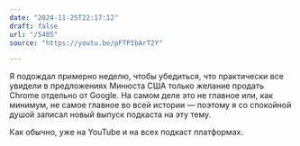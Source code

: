 ```yaml
---
date: "2024-11-25T22:17:12"
draft: false
url: "/5405"
source: "https://youtu.be/pFTPIbArT2Y"

---
```


Я подождал примерно неделю, чтобы убедиться, что практически все увидели в предложениях Минюста США только желание продать Chrome отдельно от Google. На самом деле это не главное или, как минимум, не самое главное во всей истории — поэтому я со спокойной душой записал новый выпуск подкаста на эту тему.

Как обычно, уже на YouTube и на всех подкаст платформах.
